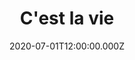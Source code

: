 ---
title: C'est la vie
status: Published
date: 2020-07-01T12:00:00.000Z
text: |-
  Až jednou na rohu oslovím děvče\
  a začnu o lásce pět.\
  A ona řekne mi: pěvče,\
  kéž by vám bylo míň let.

  Řeknu c`est la vie, c`est la vie,\
  tímto končívá, a to mě nebaví, nebaví,\
  hrajte ještě dál,naposledy.\
  La-la-lá, la-la-la,\
  la-la-lá, la-la-la.

  Až jednou budu u konce mé písně,\
  až ticho ovládne sál,\
  ze tváří vyčtu vám výsměch,\
  až budu stát opodál.

  Řeknu c`est la vie, c`est la vie,\
  tímto končívá, a to mě nebaví, nebaví,\
  hrajte ještě dál,naposledy.\
  La-la-lá, la-la-la,\
  la-la-lá, la-la-la.

  Až jednou za noci nebo i za dne,\
  srdce mé spomalí klus,\
  až náhle opona spadne,\
  až hudba dohraje blues.

  Řeknu c`est la vie, c`est la vie,\
  tímto končí bál, a to mě nebaví, nebaví,\
  hrajte ještě dál,naposledy.\
  La-la-lá, la-la-la,\
  la-la-lá, la-la-la.

  C`est la vie, c`est la vie,\
  la-la-la-la-lá,\
  a to mě nebaví, nebaví,\
  hrajte ještě dál,naposledy.

  La-la-lá, la-la-lá…
---